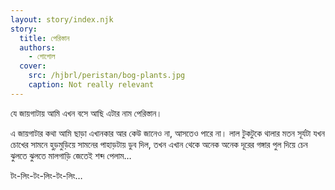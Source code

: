 ```yaml
---
layout: story/index.njk
story:
  title: পেরিস্তান
  authors:
    - গোগোল
  cover:
    src: /hjbrl/peristan/bog-plants.jpg
    caption: Not really relevant
---
```


যে জায়গাটায় আমি এখন বসে আছি এটার নাম পেরিস্তান।

এ জায়গাটার কথা আমি ছাড়া এখানকার আর কেউ জানেও না, আসতেও পারে না। লাল টুকটুকে থালার মতন সূর্যটা যখন চোখের সামনে হুড়মুড়িয়ে সামনের পাহাড়টায় ডুব দিল, তখন এখান থেকে অনেক অনেক দূরের গঙ্গার পুল দিয়ে চেন ঝুলতে ঝুলতে মালগাড়ি জেতেই শব্দ পেলাম…

টং-লিং-টং-লিং-টং-লিং…
